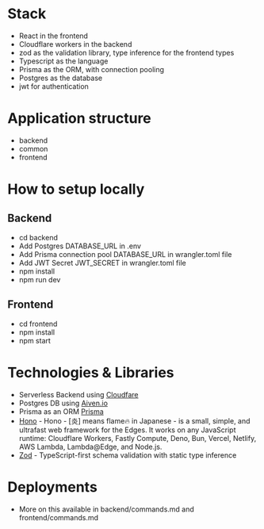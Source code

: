 # Stack

- React in the frontend
- Cloudflare workers in the backend
- zod as the validation library, type inference for the frontend types
- Typescript as the language
- Prisma as the ORM, with connection pooling
- Postgres as the database
- jwt for authentication

# Application structure

- backend
- common
- frontend

# How to setup locally

## Backend
- cd backend
- Add Postgres DATABASE_URL in .env
- Add Prisma connection pool DATABASE_URL in wrangler.toml file
- Add JWT Secret JWT_SECRET in wrangler.toml file
- npm install
- npm run dev 

## Frontend
- cd frontend
- npm install
- npm start 

# Technologies & Libraries
- Serverless Backend using [Cloudfare](https://www.cloudflare.com/)
- Postgres DB using [Aiven.io](aiven.io)
- Prisma as an ORM [Prisma](prisma.io)
- [Hono](https://hono.dev/) - Hono - [炎] means flame🔥 in Japanese - is a small, simple, and ultrafast web framework for the Edges. It works on any JavaScript runtime: Cloudflare Workers, Fastly Compute, Deno, Bun, Vercel, Netlify, AWS Lambda, Lambda@Edge, and Node.js.
- [Zod](https://zod.dev) - TypeScript-first schema validation with static type inference

# Deployments

- More on this available in backend/commands.md and frontend/commands.md

